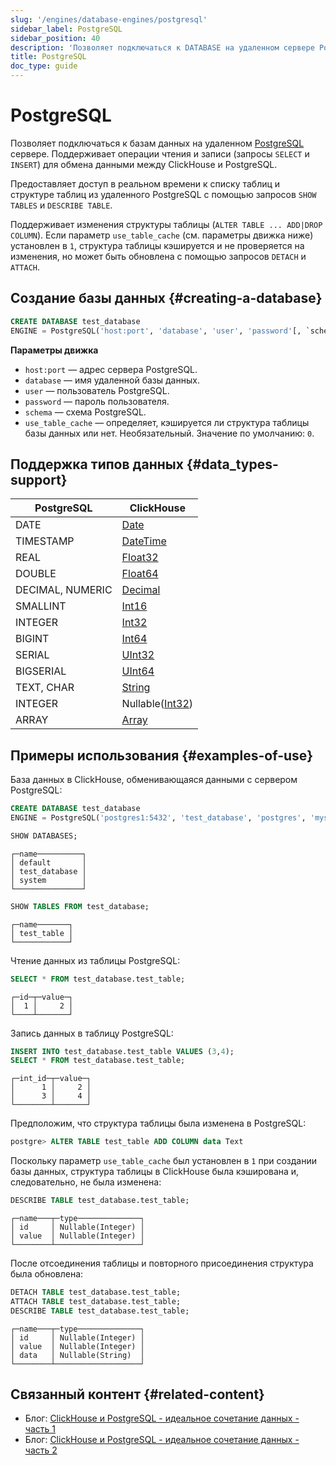 ```yaml
---
slug: '/engines/database-engines/postgresql'
sidebar_label: PostgreSQL
sidebar_position: 40
description: 'Позволяет подключаться к DATABASE на удаленном сервере PostgreSQL.'
title: PostgreSQL
doc_type: guide
---
```

# PostgreSQL

Позволяет подключаться к базам данных на удаленном [PostgreSQL](https://www.postgresql.org) сервере. Поддерживает операции чтения и записи (запросы `SELECT` и `INSERT`) для обмена данными между ClickHouse и PostgreSQL.

Предоставляет доступ в реальном времени к списку таблиц и структуре таблиц из удаленного PostgreSQL с помощью запросов `SHOW TABLES` и `DESCRIBE TABLE`.

Поддерживает изменения структуры таблицы (`ALTER TABLE ... ADD|DROP COLUMN`). Если параметр `use_table_cache` (см. параметры движка ниже) установлен в `1`, структура таблицы кэшируется и не проверяется на изменения, но может быть обновлена с помощью запросов `DETACH` и `ATTACH`.

## Создание базы данных {#creating-a-database}

```sql
CREATE DATABASE test_database
ENGINE = PostgreSQL('host:port', 'database', 'user', 'password'[, `schema`, `use_table_cache`]);
```

**Параметры движка**

- `host:port` — адрес сервера PostgreSQL.
- `database` — имя удаленной базы данных.
- `user` — пользователь PostgreSQL.
- `password` — пароль пользователя.
- `schema` — схема PostgreSQL.
- `use_table_cache` — определяет, кэшируется ли структура таблицы базы данных или нет. Необязательный. Значение по умолчанию: `0`.

## Поддержка типов данных {#data_types-support}

| PostgreSQL       | ClickHouse                                                   |
|------------------|--------------------------------------------------------------|
| DATE             | [Date](../../sql-reference/data-types/date.md)               |
| TIMESTAMP        | [DateTime](../../sql-reference/data-types/datetime.md)       |
| REAL             | [Float32](../../sql-reference/data-types/float.md)           |
| DOUBLE           | [Float64](../../sql-reference/data-types/float.md)           |
| DECIMAL, NUMERIC | [Decimal](../../sql-reference/data-types/decimal.md)       |
| SMALLINT         | [Int16](../../sql-reference/data-types/int-uint.md)          |
| INTEGER          | [Int32](../../sql-reference/data-types/int-uint.md)          |
| BIGINT           | [Int64](../../sql-reference/data-types/int-uint.md)          |
| SERIAL           | [UInt32](../../sql-reference/data-types/int-uint.md)         |
| BIGSERIAL        | [UInt64](../../sql-reference/data-types/int-uint.md)         |
| TEXT, CHAR       | [String](../../sql-reference/data-types/string.md)           |
| INTEGER          | Nullable([Int32](../../sql-reference/data-types/int-uint.md))|
| ARRAY            | [Array](../../sql-reference/data-types/array.md)             |

## Примеры использования {#examples-of-use}

База данных в ClickHouse, обменивающаяся данными с сервером PostgreSQL:

```sql
CREATE DATABASE test_database
ENGINE = PostgreSQL('postgres1:5432', 'test_database', 'postgres', 'mysecretpassword', 'schema_name',1);
```

```sql
SHOW DATABASES;
```

```text
┌─name──────────┐
│ default       │
│ test_database │
│ system        │
└───────────────┘
```

```sql
SHOW TABLES FROM test_database;
```

```text
┌─name───────┐
│ test_table │
└────────────┘
```

Чтение данных из таблицы PostgreSQL:

```sql
SELECT * FROM test_database.test_table;
```

```text
┌─id─┬─value─┐
│  1 │     2 │
└────┴───────┘
```

Запись данных в таблицу PostgreSQL:

```sql
INSERT INTO test_database.test_table VALUES (3,4);
SELECT * FROM test_database.test_table;
```

```text
┌─int_id─┬─value─┐
│      1 │     2 │
│      3 │     4 │
└────────┴───────┘
```

Предположим, что структура таблицы была изменена в PostgreSQL:

```sql
postgre> ALTER TABLE test_table ADD COLUMN data Text
```

Поскольку параметр `use_table_cache` был установлен в `1` при создании базы данных, структура таблицы в ClickHouse была кэширована и, следовательно, не была изменена:

```sql
DESCRIBE TABLE test_database.test_table;
```
```text
┌─name───┬─type──────────────┐
│ id     │ Nullable(Integer) │
│ value  │ Nullable(Integer) │
└────────┴───────────────────┘
```

После отсоединения таблицы и повторного присоединения структура была обновлена:

```sql
DETACH TABLE test_database.test_table;
ATTACH TABLE test_database.test_table;
DESCRIBE TABLE test_database.test_table;
```
```text
┌─name───┬─type──────────────┐
│ id     │ Nullable(Integer) │
│ value  │ Nullable(Integer) │
│ data   │ Nullable(String)  │
└────────┴───────────────────┘
```

## Связанный контент {#related-content}

- Блог: [ClickHouse и PostgreSQL - идеальное сочетание данных - часть 1](https://clickhouse.com/blog/migrating-data-between-clickhouse-postgres)
- Блог: [ClickHouse и PostgreSQL - идеальное сочетание данных - часть 2](https://clickhouse.com/blog/migrating-data-between-clickhouse-postgres-part-2)